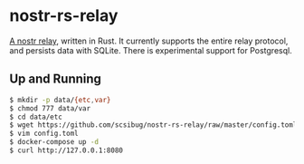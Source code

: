 nostr-rs-relay
==============

[A nostr relay][1], written in Rust. It currently supports the entire relay
protocol, and persists data with SQLite. There is experimental support for
Postgresql.

## Up and Running

```bash
$ mkdir -p data/{etc,var}
$ chmod 777 data/var
$ cd data/etc
$ wget https://github.com/scsibug/nostr-rs-relay/raw/master/config.toml
$ vim config.toml
$ docker-compose up -d
$ curl http://127.0.0.1:8080
```

[1]: https://github.com/scsibug/nostr-rs-relay
